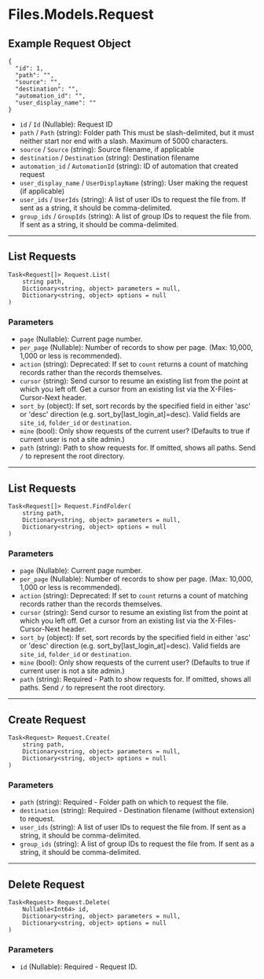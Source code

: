 # Files.Models.Request

## Example Request Object

```
{
  "id": 1,
  "path": "",
  "source": "",
  "destination": "",
  "automation_id": "",
  "user_display_name": ""
}
```

* `id` / `Id`  (Nullable<Int64>): Request ID
* `path` / `Path`  (string): Folder path This must be slash-delimited, but it must neither start nor end with a slash. Maximum of 5000 characters.
* `source` / `Source`  (string): Source filename, if applicable
* `destination` / `Destination`  (string): Destination filename
* `automation_id` / `AutomationId`  (string): ID of automation that created request
* `user_display_name` / `UserDisplayName`  (string): User making the request (if applicable)
* `user_ids` / `UserIds`  (string): A list of user IDs to request the file from. If sent as a string, it should be comma-delimited.
* `group_ids` / `GroupIds`  (string): A list of group IDs to request the file from. If sent as a string, it should be comma-delimited.


---

## List Requests

```
Task<Request[]> Request.List(
    string path, 
    Dictionary<string, object> parameters = null,
    Dictionary<string, object> options = null
)
```

### Parameters

* `page` (Nullable<Int64>): Current page number.
* `per_page` (Nullable<Int64>): Number of records to show per page.  (Max: 10,000, 1,000 or less is recommended).
* `action` (string): Deprecated: If set to `count` returns a count of matching records rather than the records themselves.
* `cursor` (string): Send cursor to resume an existing list from the point at which you left off.  Get a cursor from an existing list via the X-Files-Cursor-Next header.
* `sort_by` (object): If set, sort records by the specified field in either 'asc' or 'desc' direction (e.g. sort_by[last_login_at]=desc). Valid fields are `site_id`, `folder_id` or `destination`.
* `mine` (bool): Only show requests of the current user?  (Defaults to true if current user is not a site admin.)
* `path` (string): Path to show requests for.  If omitted, shows all paths. Send `/` to represent the root directory.


---

## List Requests

```
Task<Request[]> Request.FindFolder(
    string path, 
    Dictionary<string, object> parameters = null,
    Dictionary<string, object> options = null
)
```

### Parameters

* `page` (Nullable<Int64>): Current page number.
* `per_page` (Nullable<Int64>): Number of records to show per page.  (Max: 10,000, 1,000 or less is recommended).
* `action` (string): Deprecated: If set to `count` returns a count of matching records rather than the records themselves.
* `cursor` (string): Send cursor to resume an existing list from the point at which you left off.  Get a cursor from an existing list via the X-Files-Cursor-Next header.
* `sort_by` (object): If set, sort records by the specified field in either 'asc' or 'desc' direction (e.g. sort_by[last_login_at]=desc). Valid fields are `site_id`, `folder_id` or `destination`.
* `mine` (bool): Only show requests of the current user?  (Defaults to true if current user is not a site admin.)
* `path` (string): Required - Path to show requests for.  If omitted, shows all paths. Send `/` to represent the root directory.


---

## Create Request

```
Task<Request> Request.Create(
    string path, 
    Dictionary<string, object> parameters = null,
    Dictionary<string, object> options = null
)
```

### Parameters

* `path` (string): Required - Folder path on which to request the file.
* `destination` (string): Required - Destination filename (without extension) to request.
* `user_ids` (string): A list of user IDs to request the file from. If sent as a string, it should be comma-delimited.
* `group_ids` (string): A list of group IDs to request the file from. If sent as a string, it should be comma-delimited.


---

## Delete Request

```
Task<Request> Request.Delete(
    Nullable<Int64> id, 
    Dictionary<string, object> parameters = null,
    Dictionary<string, object> options = null
)
```

### Parameters

* `id` (Nullable<Int64>): Required - Request ID.
